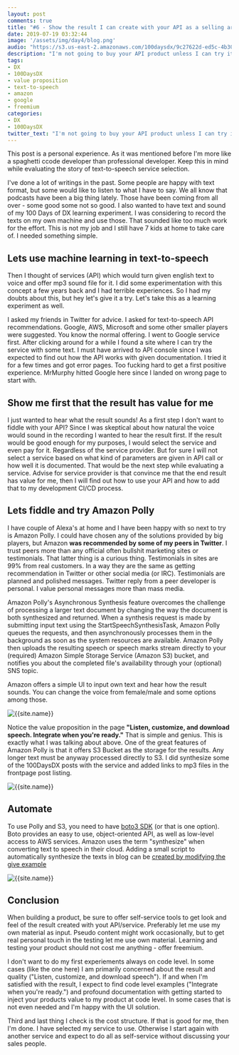 ```yaml
---
layout: post
comments: true
title: "#6 - Show the result I can create with your API as a selling argument"
date: 2019-07-19 03:32:44
image: '/assets/img/day4/blog.png'
audio: "https://s3.us-east-2.amazonaws.com/100daysdx/9c27622d-ed5c-4b30-835c-7e479ac37076.mp3"
description: "I'm not going to buy your API product unless I can try it and see the results if they have any value."
tags:
- DX 
- 100DaysDX
- value proposition
- text-to-speech
- amazon
- google
- freemium
categories:
- DX
- 100DaysDX
twitter_text: "I'm not going to buy your API product unless I can try it and see the results if they have any value."
---
```


This post is a personal experience. As it was mentioned before I'm more like a spaghetti ccode developer than professional developer. Keep this in mind while evaluating the story of text-to-speech service selection. 

I've done a lot of writings in the past. Some people are happy with text format, but some would like to listen to what I have to say. We all know that podcasts have been a big thing lately. Those have been coming from all over - some good some not so good. I also wanted to have text and sound of my 100 Days of DX learning experiment. I was considering to record the texts on my own machine and use those. That sounded like too much work for the effort. This is not my job and I still have 7 kids at home to take care of. I needed something simple. 

## Lets use machine learning in text-to-speech

Then I thought of services (API) which would turn given english text to voice and offer mp3 sound file for it. I did some experimentation with this concept a few years back and I had terrible experiences. So I had my doubts about this, but hey let's give it a try. Let's take this as a learning experiment as well. 

I asked my friends in Twitter for advice. I asked for text-to-speech API recommendations. Google, AWS, Microsoft and some other smaller players were suggested. You know the normal offering. I went to Google service first. After clicking around for a while I found a site where I can try the service with some text. I must have arrived to API console since I was expected to find out how the API works with given documentation. I tried it for a few times and got error pages. Too fucking hard to get a first positive experience. MrMurphy hitted Google here since I landed on wrong page to start with. 

## Show me first that the result has value for me

I just wanted to hear what the result sounds! As a first step I don't want to fiddle with your API? Since I was skeptical about how natural the voice would sound in the recording I wanted to hear the result first. If the result would be good enough for my purposes, I would select the service and even pay for it. Regardless of the service provider. But for sure I will not select a service based on what kind of parameters are given in API call or how well it is documented. That would be the next step while evaluating a service. Advise for service provider is that convince me that the end result has value for me, then I will find out how to use your API and how to add that to my development CI/CD process.  

## Lets fiddle and try Amazon Polly

I have couple of Alexa's at home and I have been happy with so next to try is Amazon Polly. I could have chosen any of the solutions provided by big players, but Amazon **was recommended by some of my peers in Twitter**. I trust peers more than any official often bullshit marketing sites or testimonials. That latter thing is a curious thing. Testimonials in sites are 99% from real customers. In a way they are the same as getting recommendation in Twitter or other social media (or IRC). Testimonials are planned and polished messages. Twitter reply from a peer developer is personal. I value personal messages more than mass media.  

Amazon Polly's Asynchronous Synthesis feature overcomes the challenge of processing a larger text document by changing the way the document is both synthesized and returned. When a synthesis request is made by submitting input text using the StartSpeechSynthesisTask, Amazon Polly queues the requests, and then asynchronously processes them in the background as soon as the system resources are available. Amazon Polly then uploads the resulting speech or speech marks stream directly to your (required) Amazon Simple Storage Service (Amazon S3) bucket, and notifies you about the completed file's availability through your (optional) SNS topic. 

Amazon offers a simple UI to input own text and hear how the result sounds. You can change the voice from female/male and some options among those. 

<img itemprop="image" src="{{site.baseurl}}/assets/img/day6/polly.png" alt="{{site.name}}">

Notice the value proposition in the page **"Listen, customize, and download speech. Integrate when you're ready."**  That is simple and genius. This is exactly what I was talking about above. One of the great features of Amazon Polly is that it offers S3 Bucket as the storage for the results. Any longer text must be anyway processed directly to S3. I did synthesize some of the 100DaysDX posts with the service and added links to mp3 files in the frontpage post listing. 

<img itemprop="image" src="{{site.baseurl}}/assets/img/day6/s3.png" alt="{{site.name}}">

## Automate 

To use Polly and S3, you need to have [boto3 SDK](https://boto3.amazonaws.com/v1/documentation/api/latest/index.html) (or that is one option). Boto provides an easy to use, object-oriented API, as well as low-level access to AWS services. Amazon uses the term "synthesize" when converting text to speech in their cloud. Adding a small script to automatically synthesize the texts in blog can be [created by modifying the give example](https://docs.aws.amazon.com/polly/latest/dg/StartSpeechSynthesisTaskSamplePython.html)

<img itemprop="image" src="{{site.baseurl}}/assets/img/day6/polly-code.png" alt="{{site.name}}">

## Conclusion

When building a product, be sure to offer self-service tools to get look and feel of the result created with yout API/service. Preferably let me use my own material as input. Pseudo content might work occasionally, but to get real personal touch in the testing let me use own material. Learning and testing your product should not cost me anything - offer freemium. 

I don't want to do my first experiements always on code level. In some cases (like the one here) I am primarily concerned about the result and quality ("Listen, customize, and download speech"). If and when I'm satisfied with the result, I expect to find code level examples ("Integrate when you're ready.") and profound documentation with getting started to inject your products value to my product at code level. In some cases that is not even needed and I'm happy with the UI solution. 

Third and last thing I check is the cost structure. If that is good for me, then I'm done. I have selected my service to use. Otherwise I start again with another service and expect to do all as self-service without discussing your sales people. 


